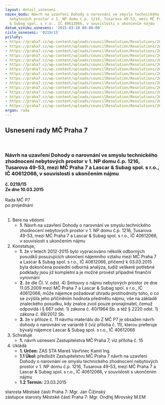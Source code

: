 ```yaml
---
layout: detail_usneseni
nazev_bodu: Návrh na uzavření Dohody o narovnání ve smyslu technického zhodnocení
  nebytových prostor v 1. NP domu č.p. 1216, Tusarova 49-53, mezi MČ Praha 7 a Lascar
  & Subag spol. s r.o., IČ 40612066, v souvislosti s ukončením nájmu
datum_vzniku_usneseni: '2015-03-10 00:00:00'
cislo_usneseni: '0219/15'
prilohy:
- https://praha7.cz/wp-content/uploads/councilResolution/Resolutions/26629/13-15-priloha_01_lascar215.pdf
- https://praha7.cz/wp-content/uploads/councilResolution/Resolutions/26629/13-15-priloha_02_lascar215.pdf
- https://praha7.cz/wp-content/uploads/councilResolution/Resolutions/26629/13-15-priloha_03_lascar215.pdf
- https://praha7.cz/wp-content/uploads/councilResolution/Resolutions/26629/13-15-priloha_04_lascar215.pdf
- https://praha7.cz/wp-content/uploads/councilResolution/Resolutions/26629/13-15-priloha_05_lascar215.pdf
- https://praha7.cz/wp-content/uploads/councilResolution/Resolutions/26629/13-15-priloha_06_lascar215.pdf
- https://praha7.cz/wp-content/uploads/councilResolution/Resolutions/26629/13-15-priloha_07_lascar215.pdf
- https://praha7.cz/wp-content/uploads/councilResolution/Resolutions/26629/13-15-priloha_08_lascar215.pdf
- https://praha7.cz/wp-content/uploads/councilResolution/Resolutions/26629/13-15-priloha_09_lascar215.pdf
- https://praha7.cz/wp-content/uploads/councilResolution/Resolutions/26629/13-15-priloha_10_lascar215.docx
- https://praha7.cz/wp-content/uploads/councilResolution/Resolutions/26629/13-15-priloha_11_lascar215.docx
- https://praha7.cz/wp-content/uploads/councilResolution/Resolutions/26629/13-15-priloha_12_lascar215.pdf
- https://praha7.cz/wp-content/uploads/councilResolution/Resolutions/26629/13-15-priloha_13_lascar215.pdf
- https://praha7.cz/wp-content/uploads/councilResolution/Resolutions/26629/13-15-priloha_14_lascar215.pdf
- https://praha7.cz/wp-content/uploads/councilResolution/Resolutions/26629/13-15-priloha_15_lascar215.doc
organ: rada
---
```

<div id="ucUsn_pList" class="usn">
	<span><h2>Usnesení rady MČ Praha 7 </h2>
<br></span><div class="standBody">
<span><h3>Návrh na uzavření Dohody o narovnání ve smyslu technického zhodnocení nebytových prostor v 1. NP domu č.p. 1216, Tusarova 49-53, mezi MČ Praha 7 a Lascar &amp; Subag spol. s r.o., IČ 40612066, v souvislosti s ukončením nájmu</h3></span><div class="center">
		<strong>č. 0219/15</strong><br>
	</div>
<div class="center">
		<strong>Ze dne 10.03.2015</strong><br><br>
	</div>Rada MČ P7<br> po projednání<br><br><ol>
<li>Bere na vědomí<ul><li>
<strong>1.</strong> Návrh na uzavření Dohody o narovnání ve smyslu technického zhodnocení nebytových prostor v 1. NP domu č.p. 1216, Tusarova 49-53, mezi MČ Praha 7  a Lascar &amp; Subag spol. s r.o., IČ 40612066, v souvislosti s ukončením nájmu</li></ul>
</li>
<li>Konstatuje,<ul>
<li>
<strong>1.</strong> že v letech 2012-2015 bylo vypracováno několik odborných posudků posuzujících  ukončení nájemního vztahu mezi MČ Praha 7 a  Lascar &amp; Subag spol. s r.o.,  IČ 40612066, přičemž k 03.03.2015 byla dokončena poslední odborná analýza, tudíž veškeré potřebné podklady jsou již kompletní a je možné provést případné finanční vyrovnání</li>
<li>
<strong>2.</strong> že dle Čl. V. odst. 4) Smlouvy o nájmu nebytových prostor ze dne 11.05.2009 mezi MČ Praha 7 a Lascar &amp; Subag spol. s r.o., IČ 40612066, může nájemce požadovat úhradu protihodnoty toho, o co se zvýšila jeho přičiněním hodnota předmětu nájmu, vše na základě znaleckého posudku, kdy znalce zvolí pouze pronajímatel, čemuž odpovídá i § 667 odst. 1) zákona č. 40/1964 Sb. a též  § 2220 odst. 1) zákona č. 89/2012 Sb.</li>
<li>
<strong>3.</strong> že v příloze č. 11 návrhu materiálu do Z MČ P7 je obsažen návrh dohody o narovnání ve variantě II (viz příloha č. 11), kterou preferuje bývalý nájemce Lascar &amp; Subag spol. s r.o., IČ 40612066   </li>
</ul>
</li>
<li>Schvaluje<ul><li>
<strong>1.</strong> návrh usnesení Zastupitelstva MČ Praha 7, viz příloha č. 15  </li></ul>
</li>
<li>Ukládá<ul>
<li>
<strong>1. Určen: </strong>ZAS STA Mareš Vavřinec Kamil Ing.</li>
<li>
<strong>1.1 Úkol: </strong>předložit Zastupitelstvu MČ Praha 7 návrh na uzavření Dohody o narovnání ve smyslu technického zhodnocení nebytových prostor v 1. NP domu č.p. 1216, Tusarova 49-53, mezi MČ Praha 7 a Lascar &amp; Subag spol. s r.o.,  IČ 40612066, v souvislosti s ukončením nájmu</li>
<li>
<strong>1.2 Termín: </strong>23.03.2015</li>
</ul>
</li>
</ol>starosta Městské části Praha 7: Mgr. Jan Čižinský<br>zástupce starosty Městské části Praha 7: Mgr. Ondřej Mirovský M.EM 
</div>
</div>